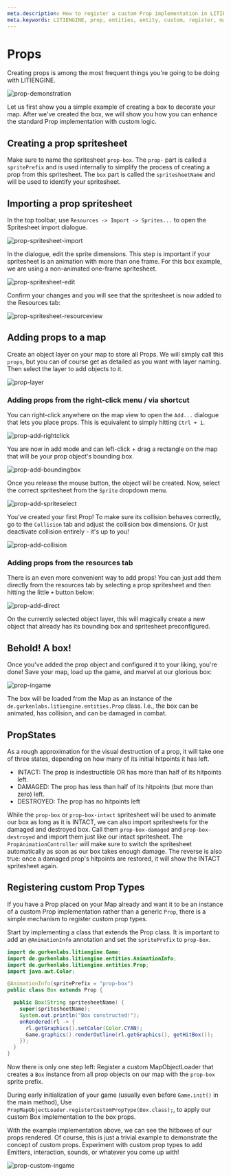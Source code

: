 ```yaml
---
meta.description: How to register a custom Prop implementation in LITIENGINE.
meta.keywords: LITIENGINE, prop, entities, entity, custom, register, mapobject, loader
---
```


# Props
Creating props is among the most frequent things you're going to be doing with LITIENGINE. 

![prop-demonstration](/entity-framework/img/prop-demonstration.gif)

Let us first show you a simple example of creating a box to decorate your map. After we've created the box, we will show you how you can enhance the standard Prop implementation with custom logic.

## Creating a prop spritesheet
Make sure to name the spritesheet `prop-box`. The `prop-` part is called a `spritePrefix` and is used internally to simplify the process of creating a prop from this spritesheet. The `box` part is called the `spritesheetName` and will be used to identify your spritesheet.
## Importing a prop spritesheet
In the top toolbar, use `Resources -> Import -> Sprites...` to open the Spritesheet import dialogue.

![prop-spritesheet-import](/entity-framework/img/prop-spritesheet-import.png)

In the dialogue, edit the sprite dimensions. This step is important if your spritesheet is an animation with more than one frame. For this box example, we are using a non-animated one-frame spritesheet. 

![prop-spritesheet-edit](/entity-framework/img/prop-spritesheet-edit.png)

Confirm your changes and you will see that the spritesheet is now added to the Resources tab:

![prop-spritesheet-resourceview](/entity-framework/img/prop-spritesheet-resourceview.png)

## Adding props to a map
Create an object layer on your map to store all Props. We will simply call this `props`, but you can of course get as detailed as you want with layer naming. Then select the layer to add objects to it.

![prop-layer](/entity-framework/img/prop-layer.png)

### Adding props from the right-click menu / via shortcut
You can right-click anywhere on the map view to open the `Add...` dialogue that lets you place props. This is equivalent to simply hitting `Ctrl + 1`. 

![prop-add-rightclick](/entity-framework/img/prop-add-rightclick.png)

You are now in add mode and can left-click + drag a rectangle on the map that will be your prop object's bounding box.

![prop-add-boundingbox](/entity-framework/img/prop-add-boundingbox.png)

Once you release the mouse button, the object will be created.
Now, select the correct spritesheet from the `Sprite` dropdown menu.

![prop-add-spriteselect](/entity-framework/img/prop-add-spriteselect.png)

You've created your first Prop! To make sure its collision behaves correctly, go to the `Collision` tab and adjust the collision box dimensions. Or just deactivate collision entirely - it's up to you!

![prop-add-collision](/entity-framework/img/prop-add-collision.png)


### Adding props from the resources tab
There is an even more convenient way to add props! You can just add them directly from the resources tab by selecting a prop spritesheet and then hitting the little `+` button below:

![prop-add-direct](/entity-framework/img/prop-add-direct.png)

On the currently selected object layer, this will magically create a new object that already has its bounding box and spritesheet preconfigured.

## Behold! A box!
Once you've added the prop object and configured it to your liking, you're done! Save your map, load up the game, and marvel at our glorious box:

![prop-ingame](/entity-framework/img/prop-ingame.png)

The box will be loaded from the Map as an instance of the `de.gurkenlabs.litiengine.entities.Prop` class. I.e., the box can be animated, has collision, and can be damaged in combat.

## PropStates

As a rough approximation for the visual destruction of a prop, it will take one of three states, depending on how many of its initial hitpoints it has left.
* INTACT: The prop is indestructible OR has more than half of its hitpoints left.
* DAMAGED: The prop has less than half of its hitpoints (but more than zero) left.
* DESTROYED: The prop has no hitpoints left

While the `prop-box` or `prop-box-intact` spritesheet will be used to animate our box as long as it is INTACT, we can also import spritesheets for the damaged and destroyed box. Call them `prop-box-damaged` and `prop-box-destroyed` and import them just like our intact spritesheet. The `PropAnimationController` will make sure to switch the spritesheet automatically as soon as our box takes enough damage. The reverse is also true: once a damaged prop's hitpoints are restored, it will show the INTACT spritesheet again.


## Registering custom Prop Types
If you have a Prop placed on your Map already and want it to be an instance of a custom Prop implementation rather than a generic `Prop`, there is a simple mechanism to register custom prop types.

Start by implementing a class that extends the Prop class. It is important to add an `@AnimationInfo` annotation and set the `spritePrefix` to `prop-box`.

```java
import de.gurkenlabs.litiengine.Game;
import de.gurkenlabs.litiengine.entities.AnimationInfo;
import de.gurkenlabs.litiengine.entities.Prop;
import java.awt.Color;

@AnimationInfo(spritePrefix = "prop-box")
public class Box extends Prop {

  public Box(String spritesheetName) {
    super(spritesheetName);
    System.out.println("Box constructed!");
    onRendered(rl -> {
      rl.getGraphics().setColor(Color.CYAN);
      Game.graphics().renderOutline(rl.getGraphics(), getHitBox());
    });
  }
}
```

Now there is only one step left:
Register a custom MapObjectLoader that creates a `Box` instance from all prop objects on our map with the `prop-box` sprite prefix.

During early initialization of your game (usually even before `Game.init()` in the main method), Use `PropMapObjectLoader.registerCustomPropType(Box.class);`, to apply our custom Box implementation to the box props. 

With the example implementation above, we can see the hitboxes of our props rendered. Of course, this is just a trivial example to demonstrate the concept of custom props. Experiment with custom prop types to add Emitters, interaction, sounds, or whatever you come up with!

![prop-custom-ingame](/entity-framework/img/prop-custom-ingame.png)
